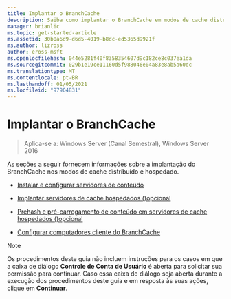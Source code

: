 ```yaml
---
title: Implantar o BranchCache
description: Saiba como implantar o BranchCache em modos de cache distribuídos e hospedados.
manager: brianlic
ms.topic: get-started-article
ms.assetid: 30b0a6d9-d6d5-4019-b8dc-ed5365d9921f
ms.author: lizross
author: eross-msft
ms.openlocfilehash: 044e5281f40f8358354607d9c182ce8c037ea1da
ms.sourcegitcommit: 029b1e19ce11160d5f988046e04a83e8ab5a60dc
ms.translationtype: MT
ms.contentlocale: pt-BR
ms.lasthandoff: 01/05/2021
ms.locfileid: "97904831"
---
```

# <a name="deploy-branchcache"></a>Implantar o BranchCache

>Aplica-se a: Windows Server (Canal Semestral), Windows Server 2016

As seções a seguir fornecem informações sobre a implantação do BranchCache nos modos de cache distribuído e hospedado.

-   [Instalar e configurar servidores de conteúdo](Install-and-Configure-Content-Servers.md)

-   [Implantar servidores de cache hospedados &#40;&#41;opcional ](deploy-hosted-cache-servers.md)

-   [Prehash e pré-carregamento de conteúdo em servidores de cache hospedados &#40;&#41;opcional ](prehashing-and-preloading.md)

-   [Configurar computadores cliente do BranchCache](Configure-BranchCache-Client-Computers.md)

> [!NOTE]
> Os procedimentos deste guia não incluem instruções para os casos em que a caixa de diálogo **Controle de Conta de Usuário** é aberta para solicitar sua permissão para continuar. Caso essa caixa de diálogo seja aberta durante a execução dos procedimentos deste guia e em resposta às suas ações, clique em **Continuar**.



